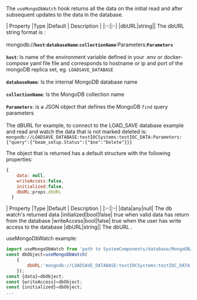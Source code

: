 

The `useMongoDbWatch` hook returns all the data on the initial read and after subsequent updates to the data in the database.

|  Property |Type |Default | Description |
|:-:|:-|
|dbURL|string|| The dbURL string format is : <br/><br/>mongodb://**`host`**:**`databaseName`**:**`collectionName`**:Parameters:**`Parameters`**<br/><br/>**`host`**: Is name of the environment variable defined in your .env or docker-compose yaml file file and corresponds to hostname or ip and port of the mongoDB replica set, eg. `LOADSAVE_DATABASE`<br/><br/>**`databaseName`**: Is the internal MongoDB database name<br/><br/>**`collectionName`**: Is the MongoDB collection name<br/><br/>**`Parameters`**: is a JSON object that defines the MongoDB `find` query parameters<br/><br/>
The dBURL for example, to connect to the  LOAD_SAVE database example and read and watch the data that is not marked deleted is:<br/>
`mongodb://LOADSAVE_DATABASE:testIOCSystems:testIOC_DATA:Parameters:{"query":{"beam_setup.Status":{"$ne":"Delete"}}}`

The object that is returned has a default structure with the following properties:
```js static
{
    data: null,
    writeAccess:false,
    initialized:false,
    dbURL:props.dbURL
  }
```
|  Property |Type |Default | Description |
|:-:|:-|
|data|any|null| The db watch's returned data
|initialized|bool|false| true when valid data has return from the database
|writeAccess|bool|false| true when the user has write access to the database
|dbURL|string|| The dbURL .




useMongoDbWatch example:

```js static
import useMongoDbWatch from 'path to SystemComponents/database/MongoDB/useMongoDbWatch'
const dbObject=useMongoDbWatch(
    {
        dbURL:'mongodb://LOADSAVE_DATABASE:testIOCSystems:testIOC_DATA:Parameters:{"query":{"beam_setup.Status":{"$ne":"Delete"}}}'
    });
const {data}=dbObject;
const {writeAccess}=dbObject;
const {initialized}=dbObject;
...
```
